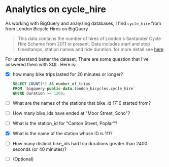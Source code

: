 # Analytics on cycle_hire

As working with BigQuery and analyzing databases, I find `cycle_hire` from from London Bicycle Hires on BigQuery

> This data contains the number of hires of London's Santander Cycle Hire Scheme from 2011 to present. Data includes start and stop timestamps, station names and ride duration. for more detail see [here](https://console.cloud.google.com/bigquery(cameo:product/greater-london-authority/london-bicycles)?project=my-project-341411)


For understand better the dataset, There are some question that I've answered them with SQL. Here is:

- [x] how many bike trips lasted for 20 minutes or longer?
  ```sql
  SELECT COUNT(*) AS number_of_trips
  FROM `bigquery-public-data.london_bicycles.cycle_hire`
  WHERE duration >= 1200;
  ```
- [ ] What are the names of the stations that bike_id 1710 started from?
- [ ] How many bike_ids have ended at "Moor Street, Soho"?
- [ ] What is the station_id for "Canton Street, Poplar"?
- [x] What is the name of the station whose ID is 111?
- [ ] How many distinct bike_ids had trip durations greater than 2400 seconds (or 40 minutes)?
- [ ] \(Optional)

